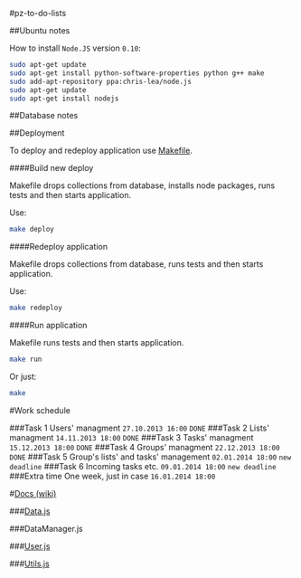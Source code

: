 #pz-to-do-lists

##Ubuntu notes

How to install `Node.JS` version `0.10`:

```sh
sudo apt-get update
sudo apt-get install python-software-properties python g++ make
sudo add-apt-repository ppa:chris-lea/node.js
sudo apt-get update
sudo apt-get install nodejs
```

##Database notes

##Deployment

To deploy and redeploy application use [Makefile](./Makefile). 

####Build new deploy

Makefile drops collections from database, installs node packages, runs tests and then starts application.

Use:

```sh
make deploy
```

####Redeploy application

Makefile drops collections from database, runs tests and then starts application.

Use:

```sh
make redeploy
```

####Run application

Makefile runs tests and then starts application.

```sh
make run
```

Or just:

```sh
make
```

#Work schedule

###Task 1 
Users' managment `27.10.2013 16:00` `DONE`
###Task 2 
Lists' managment `14.11.2013 18:00` `DONE`
###Task 3 
Tasks' managment `15.12.2013 18:00` `DONE`
###Task 4 
Groups' managment `22.12.2013 18:00` `DONE`
###Task 5 
Group's lists' and tasks' management `02.01.2014 18:00` `new deadline`
###Task 6 
Incoming tasks etc. `09.01.2014 18:00` `new deadline`
###Extra time
One week, just in case `16.01.2014 18:00` 

#[Docs (wiki)](https://github.com/mmotel/pz-to-do-lists/wiki)

###[Data.js](https://github.com/mmotel/pz-to-do-lists/wiki/data-js)

###DataManager.js

###[User.js](https://github.com/mmotel/pz-to-do-lists/wiki/user-js)

###[Utils.js](https://github.com/mmotel/pz-to-do-lists/wiki/utils-js)
